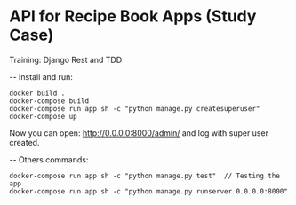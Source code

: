# API for Recipe Book Apps (Study Case)

Training: Django Rest and TDD 

-- Install and run:

```
docker build .
docker-compose build
docker-compose run app sh -c "python manage.py createsuperuser"
docker-compose up
```

Now you can open: http://0.0.0.0:8000/admin/
and log with super user created.


-- Others commands:
```
docker-compose run app sh -c "python manage.py test"  // Testing the app
docker-compose run app sh -c "python manage.py runserver 0.0.0.0:8000"
```

